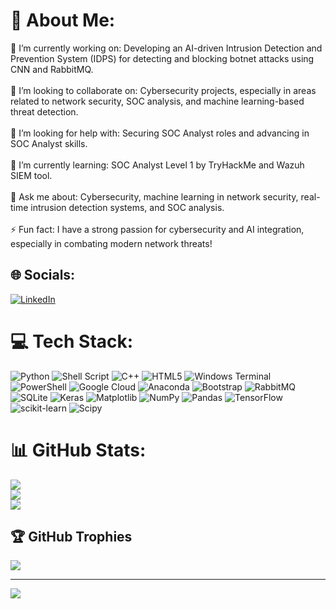 # 💫 About Me:
🔭 I’m currently working on: Developing an AI-driven Intrusion Detection and Prevention System (IDPS) for detecting and blocking botnet attacks using CNN and RabbitMQ.<br><br>👯 I’m looking to collaborate on: Cybersecurity projects, especially in areas related to network security, SOC analysis, and machine learning-based threat detection.<br><br>🤝 I’m looking for help with: Securing SOC Analyst roles and advancing in SOC Analyst skills.<br><br>🌱 I’m currently learning: SOC Analyst Level 1 by TryHackMe and Wazuh SIEM tool.<br><br>💬 Ask me about: Cybersecurity, machine learning in network security, real-time intrusion detection systems, and SOC analysis.<br><br>⚡ Fun fact: I have a strong passion for cybersecurity and AI integration, especially in combating modern network threats!


## 🌐 Socials:
[![LinkedIn](https://img.shields.io/badge/LinkedIn-%230077B5.svg?logo=linkedin&logoColor=white)](https://linkedin.com/in/https://www.linkedin.com/in/uzair-abbas-3094a622a/) 

# 💻 Tech Stack:
![Python](https://img.shields.io/badge/python-3670A0?style=for-the-badge&logo=python&logoColor=ffdd54) ![Shell Script](https://img.shields.io/badge/shell_script-%23121011.svg?style=for-the-badge&logo=gnu-bash&logoColor=white) ![C++](https://img.shields.io/badge/c++-%2300599C.svg?style=for-the-badge&logo=c%2B%2B&logoColor=white) ![HTML5](https://img.shields.io/badge/html5-%23E34F26.svg?style=for-the-badge&logo=html5&logoColor=white) ![Windows Terminal](https://img.shields.io/badge/Windows%20Terminal-%234D4D4D.svg?style=for-the-badge&logo=windows-terminal&logoColor=white) ![PowerShell](https://img.shields.io/badge/PowerShell-%235391FE.svg?style=for-the-badge&logo=powershell&logoColor=white) ![Google Cloud](https://img.shields.io/badge/GoogleCloud-%234285F4.svg?style=for-the-badge&logo=google-cloud&logoColor=white) ![Anaconda](https://img.shields.io/badge/Anaconda-%2344A833.svg?style=for-the-badge&logo=anaconda&logoColor=white) ![Bootstrap](https://img.shields.io/badge/bootstrap-%238511FA.svg?style=for-the-badge&logo=bootstrap&logoColor=white) ![RabbitMQ](https://img.shields.io/badge/rabbitmq-FF6600?style=for-the-badge&logo=rabbitmq&logoColor=white) ![SQLite](https://img.shields.io/badge/sqlite-%2307405e.svg?style=for-the-badge&logo=sqlite&logoColor=white) ![Keras](https://img.shields.io/badge/Keras-%23D00000.svg?style=for-the-badge&logo=Keras&logoColor=white) ![Matplotlib](https://img.shields.io/badge/Matplotlib-%23ffffff.svg?style=for-the-badge&logo=Matplotlib&logoColor=black) ![NumPy](https://img.shields.io/badge/numpy-%23013243.svg?style=for-the-badge&logo=numpy&logoColor=white) ![Pandas](https://img.shields.io/badge/pandas-%23150458.svg?style=for-the-badge&logo=pandas&logoColor=white) ![TensorFlow](https://img.shields.io/badge/TensorFlow-%23FF6F00.svg?style=for-the-badge&logo=TensorFlow&logoColor=white) ![scikit-learn](https://img.shields.io/badge/scikit--learn-%23F7931E.svg?style=for-the-badge&logo=scikit-learn&logoColor=white) ![Scipy](https://img.shields.io/badge/SciPy-%230C55A5.svg?style=for-the-badge&logo=scipy&logoColor=%white)
# 📊 GitHub Stats:
![](https://github-readme-stats.vercel.app/api?username=Uzairf4665&theme=dark&hide_border=false&include_all_commits=false&count_private=false)<br/>
![](https://github-readme-streak-stats.herokuapp.com/?user=Uzairf4665&theme=dark&hide_border=false)<br/>
![](https://github-readme-stats.vercel.app/api/top-langs/?username=Uzairf4665&theme=dark&hide_border=false&include_all_commits=false&count_private=false&layout=compact)

## 🏆 GitHub Trophies
![](https://github-profile-trophy.vercel.app/?username=Uzairf4665&theme=radical&no-frame=false&no-bg=true&margin-w=4)

---
[![](https://visitcount.itsvg.in/api?id=Uzairf4665&icon=0&color=0)](https://visitcount.itsvg.in)

<!-- Proudly created with GPRM ( https://gprm.itsvg.in ) -->
